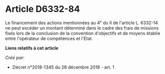 # Article D6332-84

Le financement des actions mentionnées au 4° du II de l'article L. 6332-14 ne peut excéder un montant déterminé dans le cadre
des frais de missions fixés lors de la conclusion de la convention d'objectifs et de moyens établie entre l'opérateur de
compétences et l'Etat.

**Liens relatifs à cet article**

_Créé par_:

  - Décret n°2018-1345 du 28 décembre 2018 - art. 1
